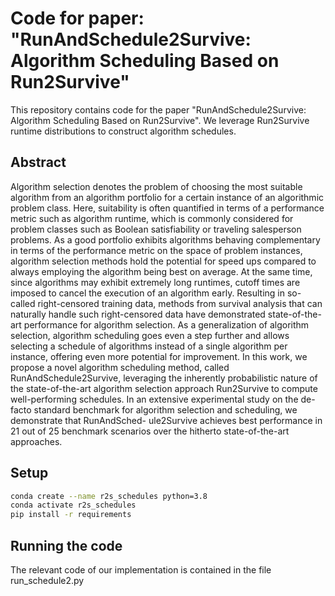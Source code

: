 # Code for paper: "RunAndSchedule2Survive: Algorithm Scheduling Based on Run2Survive"

This repository contains code for the paper "RunAndSchedule2Survive: Algorithm Scheduling Based on
Run2Survive". We leverage Run2Survive runtime distributions to construct algorithm schedules.


## Abstract
Algorithm selection denotes the problem of choosing the most suitable algorithm from an algorithm portfolio
for a certain instance of an algorithmic problem class. Here, suitability is often quantified in terms of a
performance metric such as algorithm runtime, which is commonly considered for problem classes such as
Boolean satisfiability or traveling salesperson problems. As a good portfolio exhibits algorithms behaving
complementary in terms of the performance metric on the space of problem instances, algorithm selection
methods hold the potential for speed ups compared to always employing the algorithm being best on average.
At the same time, since algorithms may exhibit extremely long runtimes, cutoff times are imposed to cancel
the execution of an algorithm early. Resulting in so-called right-censored training data, methods from survival
analysis that can naturally handle such right-censored data have demonstrated state-of-the-art performance
for algorithm selection. As a generalization of algorithm selection, algorithm scheduling goes even a step
further and allows selecting a schedule of algorithms instead of a single algorithm per instance, offering
even more potential for improvement. In this work, we propose a novel algorithm scheduling method, called
RunAndSchedule2Survive, leveraging the inherently probabilistic nature of the state-of-the-art algorithm
selection approach Run2Survive to compute well-performing schedules. In an extensive experimental study on
the de-facto standard benchmark for algorithm selection and scheduling, we demonstrate that RunAndSched-
ule2Survive achieves best performance in 21 out of 25 benchmark scenarios over the hitherto state-of-the-art
approaches.

## Setup

```bash
conda create --name r2s_schedules python=3.8
conda activate r2s_schedules
pip install -r requirements
```

## Running the code
The relevant code of our implementation is contained in the file run_schedule2.py

